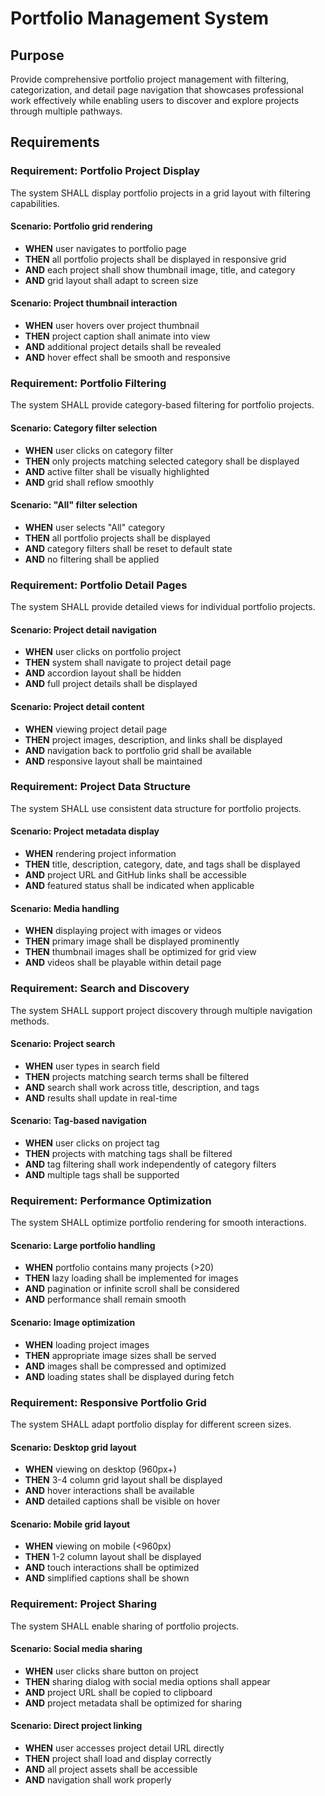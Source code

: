 # Portfolio Management System

## Purpose

Provide comprehensive portfolio project management with filtering, categorization, and detail page navigation that showcases professional work effectively while enabling users to discover and explore projects through multiple pathways.

## Requirements

### Requirement: Portfolio Project Display
The system SHALL display portfolio projects in a grid layout with filtering capabilities.

#### Scenario: Portfolio grid rendering
- **WHEN** user navigates to portfolio page
- **THEN** all portfolio projects shall be displayed in responsive grid
- **AND** each project shall show thumbnail image, title, and category
- **AND** grid layout shall adapt to screen size

#### Scenario: Project thumbnail interaction
- **WHEN** user hovers over project thumbnail
- **THEN** project caption shall animate into view
- **AND** additional project details shall be revealed
- **AND** hover effect shall be smooth and responsive

### Requirement: Portfolio Filtering
The system SHALL provide category-based filtering for portfolio projects.

#### Scenario: Category filter selection
- **WHEN** user clicks on category filter
- **THEN** only projects matching selected category shall be displayed
- **AND** active filter shall be visually highlighted
- **AND** grid shall reflow smoothly

#### Scenario: "All" filter selection
- **WHEN** user selects "All" category
- **THEN** all portfolio projects shall be displayed
- **AND** category filters shall be reset to default state
- **AND** no filtering shall be applied

### Requirement: Portfolio Detail Pages
The system SHALL provide detailed views for individual portfolio projects.

#### Scenario: Project detail navigation
- **WHEN** user clicks on portfolio project
- **THEN** system shall navigate to project detail page
- **AND** accordion layout shall be hidden
- **AND** full project details shall be displayed

#### Scenario: Project detail content
- **WHEN** viewing project detail page
- **THEN** project images, description, and links shall be displayed
- **AND** navigation back to portfolio grid shall be available
- **AND** responsive layout shall be maintained

### Requirement: Project Data Structure
The system SHALL use consistent data structure for portfolio projects.

#### Scenario: Project metadata display
- **WHEN** rendering project information
- **THEN** title, description, category, date, and tags shall be displayed
- **AND** project URL and GitHub links shall be accessible
- **AND** featured status shall be indicated when applicable

#### Scenario: Media handling
- **WHEN** displaying project with images or videos
- **THEN** primary image shall be displayed prominently
- **THEN** thumbnail images shall be optimized for grid view
- **AND** videos shall be playable within detail page

### Requirement: Search and Discovery
The system SHALL support project discovery through multiple navigation methods.

#### Scenario: Project search
- **WHEN** user types in search field
- **THEN** projects matching search terms shall be filtered
- **AND** search shall work across title, description, and tags
- **AND** results shall update in real-time

#### Scenario: Tag-based navigation
- **WHEN** user clicks on project tag
- **THEN** projects with matching tags shall be filtered
- **AND** tag filtering shall work independently of category filters
- **AND** multiple tags shall be supported

### Requirement: Performance Optimization
The system SHALL optimize portfolio rendering for smooth interactions.

#### Scenario: Large portfolio handling
- **WHEN** portfolio contains many projects (>20)
- **THEN** lazy loading shall be implemented for images
- **AND** pagination or infinite scroll shall be considered
- **AND** performance shall remain smooth

#### Scenario: Image optimization
- **WHEN** loading project images
- **THEN** appropriate image sizes shall be served
- **AND** images shall be compressed and optimized
- **AND** loading states shall be displayed during fetch

### Requirement: Responsive Portfolio Grid
The system SHALL adapt portfolio display for different screen sizes.

#### Scenario: Desktop grid layout
- **WHEN** viewing on desktop (960px+)
- **THEN** 3-4 column grid layout shall be displayed
- **AND** hover interactions shall be available
- **AND** detailed captions shall be visible on hover

#### Scenario: Mobile grid layout
- **WHEN** viewing on mobile (<960px)
- **THEN** 1-2 column layout shall be displayed
- **AND** touch interactions shall be optimized
- **AND** simplified captions shall be shown

### Requirement: Project Sharing
The system SHALL enable sharing of portfolio projects.

#### Scenario: Social media sharing
- **WHEN** user clicks share button on project
- **THEN** sharing dialog with social media options shall appear
- **AND** project URL shall be copied to clipboard
- **AND** project metadata shall be optimized for sharing

#### Scenario: Direct project linking
- **WHEN** user accesses project detail URL directly
- **THEN** project shall load and display correctly
- **AND** all project assets shall be accessible
- **AND** navigation shall work properly